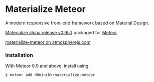 Materialize Meteor
=============

A modern responsive front-end framework based on Material Design.

[Materialize alpha release v0.95.1](http://materializecss.com/) packaged for [Meteor](http://meteor.com).

[materialize-meteor on atmospherejs.com](https://atmospherejs.com/d0minikk/materialize-meteor)

### Installation

With Meteor 0.9 and above, install using:

```sh
$ meteor add d0minikk:materialize-meteor
```


